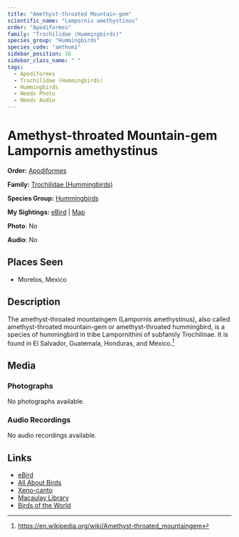```yaml
---
title: "Amethyst-throated Mountain-gem"
scientific_name: "Lampornis amethystinus"
order: "Apodiformes"
family: "Trochilidae (Hummingbirds)"
species_group: "Hummingbirds"
species_code: "amthum1"
sidebar_position: 16
sidebar_class_name: " "
tags: 
  - Apodiformes
  - Trochilidae (Hummingbirds)
  - Hummingbirds
  - Needs Photo
  - Needs Audio
---
```


# Amethyst-throated Mountain-gem <span className='sci_name'>Lampornis amethystinus</span>

**Order:** [Apodiformes](/tags/apodiformes)

**Family:** [Trochilidae (Hummingbirds)](/tags/trochilidae-hummingbirds)

**Species Group:** [Hummingbirds](/tags/hummingbirds)

**My Sightings:** [eBird](https://ebird.org/lifelist?r=world&time=life&spp=amthum1) | [Map](/map?species_code=amthum1)

**Photo**: No 

**Audio**: No

## Places Seen

* Morelos, Mexico

## Description
The amethyst-throated mountaingem (Lampornis amethystinus), also called amethyst-throated mountain-gem or amethyst-throated hummingbird, is a species of hummingbird in tribe Lampornithini of subfamily Trochilinae. It is found in El Salvador, Guatemala, Honduras, and Mexico.[^1]

[^1]: https://en.wikipedia.org/wiki/Amethyst-throated_mountaingem

## Media
### Photographs
No photographs available.

### Audio Recordings
No audio recordings available.

## Links
* [eBird](https://ebird.org/species/amthum1) 
* [All About Birds](https://www.allaboutbirds.org/guide/amthum1) 
* [Xeno-canto](https://www.xeno-canto.org/species/lampornis-amethystinus) 
* [Macaulay Library](https://search.macaulaylibrary.org/catalog?taxonCode=amthum1&sort=rating_rank_desc)
* [Birds of the World](https://birdsoftheworld.org/bow/species/amthum1)
